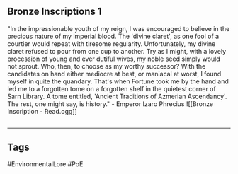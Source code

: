 ## Bronze Inscriptions 1
"In the impressionable youth of my reign, I was encouraged to believe in the precious nature of my imperial blood. The 'divine claret', as one fool of a courtier would repeat with tiresome regularity. Unfortunately, my divine claret refused to pour from one cup to another. Try as I might, with a lovely procession of young and ever dutiful wives, my noble seed simply would not sprout. Who, then, to choose as my worthy successor? With the candidates on hand either mediocre at best, or maniacal at worst, I found myself in quite the quandary. That's when Fortune took me by the hand and led me to a forgotten tome on a forgotten shelf in the quietest corner of Sarn Library. A tome entitled, 'Ancient Traditions of Azmerian Ascendancy'. The rest, one might say, is history." - Emperor Izaro Phrecius
![[Bronze Inscription - Read.ogg]]

##
---
## Tags
#EnvironmentalLore
#PoE 